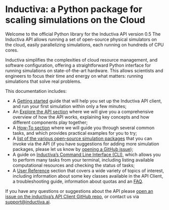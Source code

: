 # Inductiva: a Python package for scaling simulations on the Cloud

Welcome to the official Python library for the Inductiva API version 0.5 
The Inductiva API allows running a set of open-source physical
simulators on the cloud, easily parallelizing simulations, each running
on hundreds of CPU cores.

Inductiva simplifies the complexities of cloud resource management, and software
configuration, offering a straightforward Python interface for running simulations
on state-of-the-art hardware. This allows scientists and engineers to focus their
time and energy on what matters: running simulations that solve real problems.

This documentation includes:
- A [Getting started](/get_started/installation.md) guide that will help you set up the Inductiva
API client, and run your first simulation within only a few minutes;
- An [Explore the API section](/explore_api/how_it_works.md) where we will give
you a comprehensive overview of how the API works, explaining key concepts and how
different components play together;
- A [How-To section](/how_to/index.md) where we will guide you through several common tasks, and which
provides practical examples for you to try;
- A [list of the various open-source simulation packages](simulators/overview.md) that you can invoke via the
API (if you have suggestions for adding more simulation packages, please let us know
by [opening a GitHub issue](https://github.com/inductiva/inductiva/issues));
- A guide on [Inductiva’s Command Line Interface (CLI)](/cli/cli-overview.md), which
allows you to perform many tasks from your terminal, including listing available
computational resources and checking the status of tasks;
- A [User Reference](/api_reference/computational_resources/index.md) section 
that covers a wide variety of topics of interest, including information about
some key classes available in the API Client, a troubleshooting guide, information
about quotas and an [FAQ](api_reference/faq.md).

If you have any questions or suggestions about the API please [open an issue on the inductiva’s API Client GitHub repo](https://github.com/inductiva/inductiva/issues), or contact us via [support@inductiva.ai](mailto:support@inductiva.ai).

